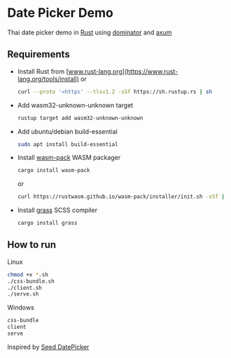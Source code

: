 # Date Picker Demo

Thai date picker demo in [Rust](https://www.rust-lang.org/) using [dominator](https://github.com/Pauan/rust-dominator) and [axum](https://github.com/tokio-rs/axum)

## Requirements
- Install Rust from [www.rust-lang.org](https://www.rust-lang.org/tools/install) or
    ```bash
    curl --proto '=https' --tlsv1.2 -sSf https://sh.rustup.rs | sh
    ```
- Add wasm32-unknown-unknown target
    ```bash
    rustup target add wasm32-unknown-unknown
    ```
- Add ubuntu/debian build-essential
    ```bash
    sudo apt install build-essential
    ```
- Install [wasm-pack](https://rustwasm.github.io/wasm-pack/) WASM packager
    ```bash
    cargo install wasm-pack
    ```
    or
    ```bash
    curl https://rustwasm.github.io/wasm-pack/installer/init.sh -sSf | sh
    ```
- Install [grass](https://github.com/connorskees/grass) SCSS compiler
    ```bash
    cargo install grass
    ```

## How to run
Linux
```sh
chmod +x *.sh
./css-bundle.sh
./client.sh
./serve.sh
```

Windows
```bat
css-bundle
client
serve
```

Inspired by [Seed DatePicker](https://github.com/tommket/seed-datepicker)
